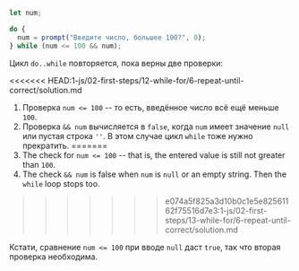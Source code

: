
```js run demo
let num;

do {
  num = prompt("Введите число, большее 100?", 0);
} while (num <= 100 && num);
```

Цикл `do..while` повторяется, пока верны две проверки:

<<<<<<< HEAD:1-js/02-first-steps/12-while-for/6-repeat-until-correct/solution.md
1. Проверка `num <= 100` -- то есть, введённое число всё ещё меньше `100`.
2. Проверка `&& num` вычисляется в `false`, когда `num` имеет значение `null` или пустая строка `''`. В этом случае цикл `while` тоже нужно прекратить.
=======
1. The check for `num <= 100` -- that is, the entered value is still not greater than `100`.
2. The check `&& num` is false when `num` is `null` or an empty string. Then the `while` loop stops too.
>>>>>>> e074a5f825a3d10b0c1e5e82561162f75516d7e3:1-js/02-first-steps/13-while-for/6-repeat-until-correct/solution.md

Кстати, сравнение `num <= 100` при вводе `null` даст `true`, так что вторая проверка необходима.
